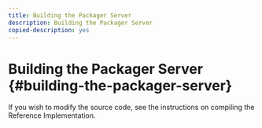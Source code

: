 ```yaml
---
title: Building the Packager Server
description: Building the Packager Server
copied-description: yes
---
```


# Building the Packager Server {#building-the-packager-server}

If you wish to modify the source code, see the instructions on compiling the Reference Implementation. 
